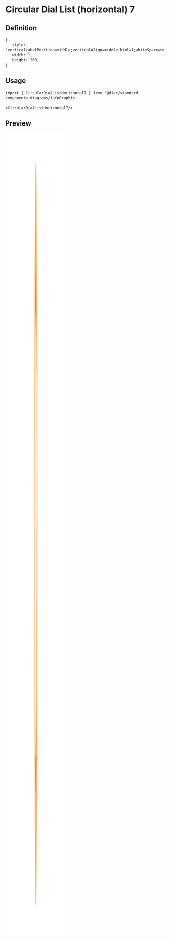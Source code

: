 # Circular Dial List (horizontal) 7

## Definition

```
{
  _style: 'verticalLabelPosition=middle;verticalAlign=middle;html=1;whiteSpace=wrap;shape=mxgraph.infographic.partConcEllipse;startAngle=0;endAngle=0.4;arcWidth=0.4;strokeColor=none;fillColor=#F2931E;fontSize=22;fontColor=#F2931E;align=center;fontStyle=1;',
  _width: 1,
  _height: 260,
}
```

## Usage

```
import { CircularDialListHorizontal7 } from '@diac/standard-components-diagrams/infoGraphic'

<CircularDialListHorizontal7/>
```

## Preview

<img src="./circular-dial-list-horizontal-7.png" width="200"/>
